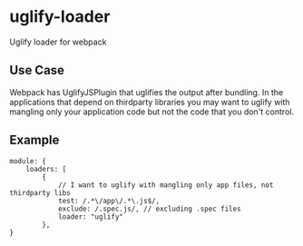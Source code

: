 # uglify-loader
Uglify loader for webpack

Use Case
---
Webpack has UglifyJSPlugin that uglifies the output after bundling.
In the applications that depend on thirdparty libraries you may want to uglify with mangling only your application code but not the code that you don't control.

Example
---
```
module: {
    loaders: [
        {
            // I want to uglify with mangling only app files, not thirdparty libs
            test: /.*\/app\/.*\.js$/,
            exclude: /.spec.js/, // excluding .spec files
            loader: "uglify"
        },
}
```
